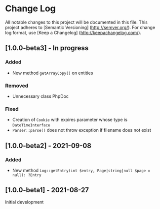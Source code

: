 # Change Log

All notable changes to this project will be documented in this file.
This project adheres to [Semantic Versioning] (http://semver.org/).
For change log format, use [Keep a Changelog] (http://keepachangelog.com/).

## [1.0.0-beta3] - In progress

### Added

- New method `getArrayCopy()` on entities

### Removed

- Unnecessary class PhpDoc

### Fixed

- Creation of `Cookie` with expires parameter whose type is `DateTimeInterface`
- `Parser::parse()` does not throw exception if filename does not exist

## [1.0.0-beta2] - 2021-09-08

### Added

- New method `Log::getEntry(int $entry, Page|string|null $page = null): ?Entry`

## [1.0.0-beta1] - 2021-08-27

Initial development
